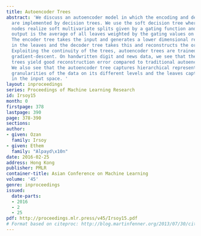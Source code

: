 ```yaml
---
title: Autoencoder Trees
abstract: 'We discuss an autoencoder model in which the encoding and decoding functions
  are implemented by decision trees. We use the soft decision tree where internal
  nodes realize soft multivariate splits given by a gating function and the overall
  output is the average of all leaves weighted by the gating values on their path.
  The encoder tree takes the input and generates a lower dimensional representation
  in the leaves and the decoder tree takes this and reconstructs the original input.
  Exploiting the continuity of the trees, autoencoder trees are trained with stochastic
  gradient-descent. On handwritten digit and news data, we see that the autoencoder
  trees yield good reconstruction error compared to traditional autoencoder perceptrons.
  We also see that the autoencoder tree captures hierarchical representations at different
  granularities of the data on its different levels and the leaves capture the localities
  in the input space. '
layout: inproceedings
series: Proceedings of Machine Learning Research
id: Irsoy15
month: 0
firstpage: 378
lastpage: 390
page: 378-390
sections: 
author:
- given: Ozan
  family: Irsoy
- given: Ethem
  family: "Alpayd\x10n"
date: 2016-02-25
address: Hong Kong
publisher: PMLR
container-title: Asian Conference on Machine Learning
volume: '45'
genre: inproceedings
issued:
  date-parts:
  - 2016
  - 2
  - 25
pdf: http://proceedings.mlr.press/v45/Irsoy15.pdf
# Format based on citeproc: http://blog.martinfenner.org/2013/07/30/citeproc-yaml-for-bibliographies/
---
```

